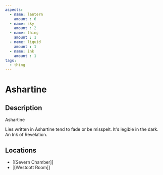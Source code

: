 ```yaml
---
aspects: 
  - name: lantern
    amount : 6
  - name: sky
    amount : 2
  - name: thing
    amount : 1
  - name: liquid
    amount : 1
  - name: ink
    amount : 1
tags:
  - thing
---
```


# Ashartine

## Description
Ashartine

Lies written in Ashartine tend to fade or be misspelt. It's legible in the dark. An Ink of Revelation.
## Locations
- [[Severn Chamber]]
- [[Westcott Room]]
